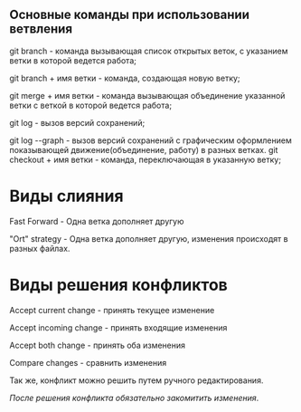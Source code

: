 ## Основные команды при использовании ветвления

git branch - команда вызывающая список открытых веток, с указанием ветки в которой ведется работа;

git branch + имя ветки - команда, создающая новую ветку;

git merge + имя ветки - команда вызывающая объединение указанной ветки с веткой в которой ведется работа;

git log - вызов версий сохранений;

git log --graph - вызов версий сохранений с графическим оформлением показывающей движение(объединение, работу) в разных ветках.
git checkout + имя ветки - команда, переключающая в указанную ветку;

# Виды слияния

Fast Forward - Одна ветка дополняет другую

"Ort" strategy - Одна ветка дополняет другую, изменения происходят в разных файлах. 

# Виды решения конфликтов

Accept current change - принять текущее изменение

Accept incoming change - принять входящие изменения

Accept both change - принять оба изменения

Compare changes - сравнить изменения


Так же, конфликт можно решить путем ручного редактирования. 

_После решения конфликта обязательно закомитить изменения_.
